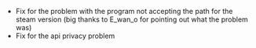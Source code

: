 ﻿* Fix for the problem with the program not accepting the path for the steam version (big thanks to E_wan_o for pointing out what the problem was)
* Fix for the api privacy problem